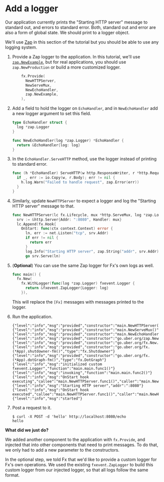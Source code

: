 # Add a logger

Our application currently prints
the "Starting HTTP server" message to standard out,
and errors to standard error.
Both, standard out and error are also a form of global state.
We should print to a logger object.

We'll use [Zap](https://pkg.go.dev/go.uber.org/zap) in this section of the tutorial
but you should be able to use any logging system.

1. Provide a Zap logger to the application.
   In this tutorial, we'll use [`zap.NewExample`](https://pkg.go.dev/go.uber.org/zap#NewExample),
   but for real applications, you should use `zap.NewProduction`
   or build a more customized logger.

   ```go mdox-exec='region ex/get-started/04-logger/main.go provides'
       fx.Provide(
         NewHTTPServer,
         NewServeMux,
         NewEchoHandler,
         zap.NewExample,
       ),
   ```

2. Add a field to hold the logger on `EchoHandler`,
   and in `NewEchoHandler` add a new logger argument to set this field.

   ```go mdox-exec='region ex/get-started/04-logger/main.go echo-init'
   type EchoHandler struct {
     log *zap.Logger
   }

   func NewEchoHandler(log *zap.Logger) *EchoHandler {
     return &EchoHandler{log: log}
   }
   ```

3. In the `EchoHandler.ServeHTTP` method,
   use the logger instead of printing to standard error.

   ```go mdox-exec='region ex/get-started/04-logger/main.go echo-serve'
   func (h *EchoHandler) ServeHTTP(w http.ResponseWriter, r *http.Request) {
     if _, err := io.Copy(w, r.Body); err != nil {
       h.log.Warn("Failed to handle request", zap.Error(err))
     }
   }
   ```

4. Similarly, update `NewHTTPServer` to expect a logger
   and log the "Starting HTTP server" message to that.

   ```go mdox-exec='region ex/get-started/04-logger/main.go http-server'
   func NewHTTPServer(lc fx.Lifecycle, mux *http.ServeMux, log *zap.Logger) *http.Server {
     srv := &http.Server{Addr: ":8080", Handler: mux}
     lc.Append(fx.Hook{
       OnStart: func(ctx context.Context) error {
         ln, err := net.Listen("tcp", srv.Addr)
         if err != nil {
           return err
         }
         log.Info("Starting HTTP server", zap.String("addr", srv.Addr))
         go srv.Serve(ln)
   ```

5. (**Optional**) You can use the same Zap logger for Fx's own logs as well.

   ```go mdox-exec='region ex/get-started/04-logger/main.go fx-logger'
   func main() {
     fx.New(
       fx.WithLogger(func(log *zap.Logger) fxevent.Logger {
         return &fxevent.ZapLogger{Logger: log}
       }),
   ```

   This will replace the `[Fx]` messages with messages printed to the logger.

6. Run the application.

   ```
   {"level":"info","msg":"provided","constructor":"main.NewHTTPServer()","type":"*http.Server"}
   {"level":"info","msg":"provided","constructor":"main.NewServeMux()","type":"*http.ServeMux"}
   {"level":"info","msg":"provided","constructor":"main.NewEchoHandler()","type":"*main.EchoHandler"}
   {"level":"info","msg":"provided","constructor":"go.uber.org/zap.NewExample()","type":"*zap.Logger"}
   {"level":"info","msg":"provided","constructor":"go.uber.org/fx.New.func1()","type":"fx.Lifecycle"}
   {"level":"info","msg":"provided","constructor":"go.uber.org/fx.(*App).shutdowner-fm()","type":"fx.Shutdowner"}
   {"level":"info","msg":"provided","constructor":"go.uber.org/fx.(*App).dotGraph-fm()","type":"fx.DotGraph"}
   {"level":"info","msg":"initialized custom fxevent.Logger","function":"main.main.func1()"}
   {"level":"info","msg":"invoking","function":"main.main.func2()"}
   {"level":"info","msg":"OnStart hook executing","callee":"main.NewHTTPServer.func1()","caller":"main.NewHTTPServer"}
   {"level":"info","msg":"Starting HTTP server","addr":":8080"}
   {"level":"info","msg":"OnStart hook executed","callee":"main.NewHTTPServer.func1()","caller":"main.NewHTTPServer","runtime":"6.292µs"}
   {"level":"info","msg":"started"}
   ```

7. Post a request to it.

   ```shell
   $ curl -X POST -d 'hello' http://localhost:8080/echo
   hello
   ```

**What did we just do?**

We added another component to the application with `fx.Provide`,
and injected that into other components that need to print messages.
To do that, we only had to add a new parameter to the constructors.

In the optional step,
we told Fx that we'd like to provide a custom logger for Fx's own operations.
We used the existing `fxevent.ZapLogger` to build this custom logger from our
injected logger, so that all logs follow the same format.